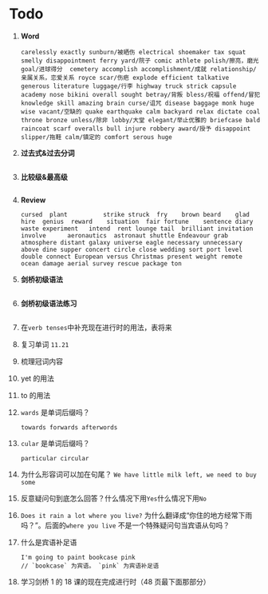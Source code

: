 # Todo

1. **Word**

   ```
   carelessly exactly sunburn/被晒伤 electrical shoemaker tax squat smelly disappointment ferry yard/院子 comic athlete polish/擦亮，磨光 goal/进球得分  cemetery accomplish accomplishment/成就 relationship/亲属关系，恋爱关系 royce scar/伤疤 explode efficient talkative generous literature luggage/行李 highway truck strick capsule academy nose bikini overall sought betray/背叛 bless/祝福 offend/冒犯 knowledge skill amazing brain curse/诅咒 disease baggage monk huge wise vacant/空缺的 quake earthquake calm backyard relax dictate coal throne bronze unless/除非 lobby/大堂 elegant/举止优雅的 briefcase bald raincoat scarf overalls bull injure robbery award/授予 disappoint slipper/拖鞋 calm/镇定的 comfort serous huge
   ```

2. **过去式&过去分词**

   ```

   ```

3. **比较级&最高级**

   ```

   ```

4. **Review**

   ```
   cursed  plant          strike struck  fry    brown beard    glad  hire  genius  reward    situation  fair fortune    sentence diary waste experiment   intend  rent lounge tail  brilliant invitation  involve      aeronautics  astronaut shuttle Endeavour grab atmosphere distant galaxy universe eagle necessary unnecessary above dine supper concert circle close wedding sort port level double connect European versus Christmas present weight remote ocean damage aerial survey rescue package ton
   ```

5. **剑桥初级语法**

   ```

   ```

6. **剑桥初级语法练习**

   ```

   ```

7. 在`verb tenses`中补充现在进行时的用法，表将来

8. 复习单词 `11.21`

9. 梳理冠词内容

10. yet 的用法

11. to 的用法

12. `wards` 是单词后缀吗？

    ```
    towards forwards afterwords
    ```

13. `cular` 是单词后缀吗？

    ```
    particular circular
    ```

14. 为什么形容词可以加在句尾？ `We have little milk left, we need to buy some`

15. 反意疑问句到底怎么回答？什么情况下用`Yes`什么情况下用`No`

16. `Does it rain a lot where you live?` 为什么翻译成“你住的地方经常下雨吗？”。后面的`where you live` 不是一个特殊疑问句当宾语从句吗？

17. 什么是宾语补足语

    ```
    I'm going to paint bookcase pink
    // `bookcase` 为宾语。 `pink` 为宾语补足语
    ```

18. 学习剑桥 1 的 18 课的现在完成进行时（48 页最下面那部分）
